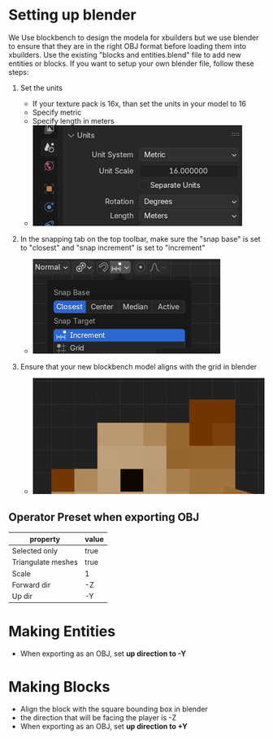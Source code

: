 # Setting up blender
We Use blockbench to design the modela for xbuilders but we use blender to ensure that they are in the right OBJ format before loading them into xbuilders.
Use the existing "blocks and entities.blend" file to add new entities or blocks. If you want to setup your own blender file, follow these steps:

1. Set the units
   - If your texture pack is 16x, than set the units in your model to 16
   - Specify metric
   - Specify length in meters
   - ![blender1.png](assets/notes/images/blender1.png)

2. In the snapping tab on the top toolbar, make sure the "snap base" is set to "closest" and "snap increment" is set to "increment"
   - ![blender2.png](assets/notes/images/blender2.png)

3. Ensure that your new blockbench model aligns with the grid in blender
   - ![blender4.png](assets/notes/images/blender4.png)

## Operator Preset when exporting OBJ
| property           | value    |
---------------------|------------
| Selected only      | true     |
| Triangulate meshes | true     |
| Scale              | 1        |
| Forward dir        | -Z       |
| Up dir             | -Y       |

# Making Entities
* When exporting as an OBJ, set **up direction to -Y**

# Making Blocks
* Align the block with the square bounding box in blender
* the direction that will be facing the player is -Z
* When exporting as an OBJ, set **up direction to +Y**